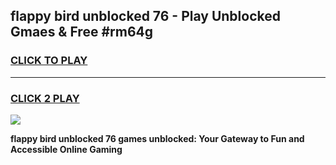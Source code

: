 
## flappy bird unblocked 76 - Play Unblocked Gmaes & Free #rm64g
<h3>
<a href="https://news.freeplayer.one?title=flappy_bird_unblocked_76&ref=24F">CLICK TO PLAY</a></h3>
<hr>

<h3>
<a href="https://news.freeplayer.one?title=flappy_bird_unblocked_76&ref=24F">CLICK 2 PLAY</a>
  
</h3>

<a href="https://news.freeplayer.one?title=flappy_bird_unblocked_76&ref=24F/"><img src="https://clearcache.store/games.png"></a>


**flappy bird unblocked 76 games unblocked: Your Gateway to Fun and Accessible Online Gaming**
